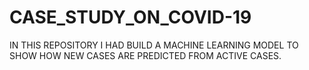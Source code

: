 # CASE_STUDY_ON_COVID-19
IN THIS REPOSITORY I HAD BUILD A MACHINE LEARNING MODEL TO SHOW HOW NEW CASES ARE PREDICTED FROM ACTIVE CASES.
